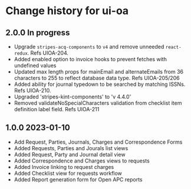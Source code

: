 # Change history for ui-oa

## 2.0.0 In progress
* Upgrade `stripes-acq-components` to `v4` and remove unneeded `react-redux`. Refs UIOA-204.
* Added enabled option to invoice hooks to prevent fetches with undefined values
* Updated max length props for mainEmail and alternateEmails from 36 characters to 255 to reflect database data type. Refs UIOA-205/206
* Added ability for journal typedown to be searched by matching ISSNs. Refs UIOA-210.
* Upgraded 'stripes-kint-components' to 'v 4.4.0' 
* Removed validateNoSpecialCharacters validation from checklist item definition label field. Refs UIOA-211


## 1.0.0 2023-01-10

* Add Request, Parties, Journals, Charges and Correspondence Forms
* Added Requests, Parties and Jourals list views
* Added Request, Party and Journal detail view
* Added Correspondence and Charges views to requests
* Added Invoice linking to request charges
* Added Checklist view for requests workflow
* Added Report generation form for Open APC reports